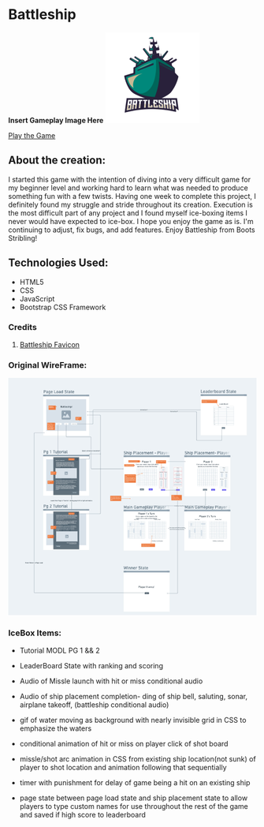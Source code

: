 # Battleship

__Insert Gameplay Image Here__
![Gameplay Photo](assets/favicon.png)


[Play the Game](https://bootsstribling.github.io/Battleship/)

## About the creation: 
I started this game with the intention of diving into a very difficult game for my beginner level and working hard to learn what was needed to produce something fun with a few twists. Having one week to complete this project, I definitely found my struggle and stride throughout its creation. Execution is the most difficult part of any project and I found myself ice-boxing items I never would have expected to ice-box. I hope you enjoy the game as is. I'm continuing to adjust, fix bugs, and add features. Enjoy Battleship from Boots Stribling!

## Technologies Used:
- HTML5
- CSS
- JavaScript
- Bootstrap CSS Framework  

### Credits
1. [Battleship Favicon](https://www.vectorstock.com/royalty-free-vector/battleship-team-logo-vector-38208431)

### Original WireFrame: 

![OG Wireframe](assets/OG-Wireframe)


### IceBox Items:
- Tutorial MODL PG 1 && 2

- LeaderBoard State with ranking and scoring

- Audio of Missle launch with hit or miss conditional audio

- Audio of ship placement completion- ding of ship bell, saluting, sonar, airplane takeoff, (battleship conditional audio)

- gif of water moving as background with nearly invisible grid in CSS to emphasize the waters

- conditional animation of hit or miss on player click of shot board

- missle/shot arc animation in CSS from existing ship location(not sunk) of player to shot location and animation following that sequentially

- timer with punishment for delay of game being a hit on an existing ship

-  page state between page load state and ship placement state to allow players to type custom names for use throughout the rest of the game and saved if high score to leaderboard